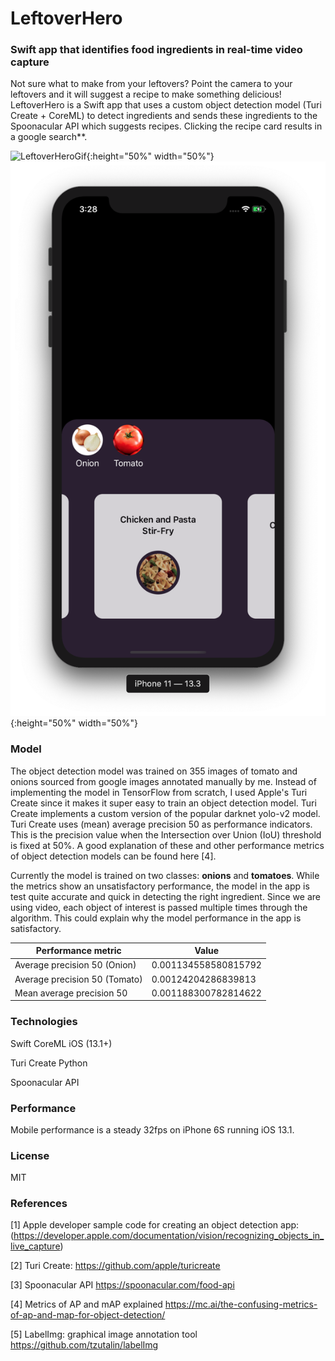# LeftoverHero
### Swift app that identifies food ingredients in real-time video capture

Not sure what to make from your leftovers? Point the camera to your leftovers and it will suggest a recipe to make something delicious! LeftoverHero is a Swift app that uses a custom object detection model (Turi Create + CoreML) to detect ingredients and sends these ingredients to the Spoonacular API which suggests recipes. Clicking the recipe card results in a google search**.

![LeftoverHeroGif](IMG/leftoverhero.gif){:height="50%" width="50%"}
![LeftoverHeroScreenshot](IMG/lefoverhero_screenshot.png){:height="50%" width="50%"}




### Model
The object detection model was trained on 355 images of tomato and onions sourced from google images annotated manually by me. Instead of implementing the model in TensorFlow from scratch, I used Apple's Turi Create since it makes it super easy to train an object detection model. Turi Create implements a custom version of the popular darknet yolo-v2 model.  Turi Create uses (mean) average precision 50 as performance indicators. This is the precision value when the Intersection over Union (IoU) threshold is fixed at 50%. A good explanation of these and other performance metrics of object detection models can be found here [4]. 

Currently the model is trained on two classes: **onions** and **tomatoes**. While the metrics show an unsatisfactory performance, the model in the app is test quite accurate and quick in detecting the right ingredient. Since we are using video, each object of interest is passed multiple times through the algorithm. This could explain why the model performance in the app is satisfactory.


| Performance metric | Value |
| ------ | ------ |
| Average precision 50 (Onion) | 0.001134558580815792
| Average precision 50 (Tomato)| 0.00124204286839813|
| Mean average precision 50 | 0.001188300782814622 |


### Technologies

Swift
CoreML
iOS (13.1+)

Turi Create
Python

Spoonacular API


### Performance
Mobile performance is a steady 32fps on iPhone 6S running iOS 13.1.

### License
MIT

### References
[1] Apple developer sample code for creating an object detection app: (https://developer.apple.com/documentation/vision/recognizing_objects_in_live_capture)

[2] Turi Create:
https://github.com/apple/turicreate 

[3] Spoonacular API
https://spoonacular.com/food-api

[4] Metrics of AP and mAP explained
https://mc.ai/the-confusing-metrics-of-ap-and-map-for-object-detection/ 

[5] LabelImg: graphical image annotation tool 
https://github.com/tzutalin/labelImg

